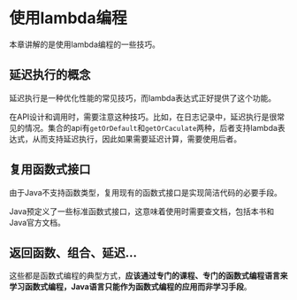 # 使用lambda编程

本章讲解的是使用lambda编程的一些技巧。

## 延迟执行的概念

延迟执行是一种优化性能的常见技巧，而lambda表达式正好提供了这个功能。

在API设计和调用时，需要注意这种技巧。比如，在日志记录中，延迟执行是很常见的情况。集合的api有`getOrDefault`和`getOrCaculate`两种，后者支持lambda表达式，从而支持延迟执行，因此如果需要延迟计算，需要使用后者。

## 复用函数式接口

由于Java不支持函数类型，复用现有的函数式接口是实现简洁代码的必要手段。

Java预定义了一些标准函数式接口，这意味着使用时需要查文档，包括本书和Java官方文档。

## 返回函数、组合、延迟...

这些都是函数式编程的典型方式，**应该通过专门的课程、专门的函数式编程语言来学习函数式编程，Java语言只能作为函数式编程的应用而非学习手段**。

